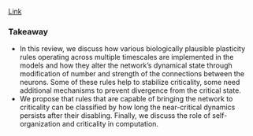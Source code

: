 [Link](https://www.frontiersin.org/articles/10.3389/fphy.2021.619661/full)

### Takeaway
* In this review, we discuss how various biologically plausible plasticity rules operating across multiple timescales are implemented in the models and how they alter the network’s dynamical state through modification of number and strength of the connections between the neurons. Some of these rules help to stabilize criticality, some need additional mechanisms to prevent divergence from the critical state. 
* We propose that rules that are capable of bringing the network to criticality can be classified by how long the near-critical dynamics persists after their disabling. Finally, we discuss the role of self-organization and criticality in computation.